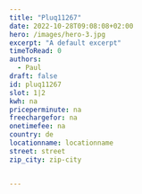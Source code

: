 ```yaml
---
title: "Pluq11267"
date: 2022-10-28T09:08:08+02:00
hero: /images/hero-3.jpg
excerpt: "A default excerpt"
timeToRead: 0
authors:
  - Paul
draft: false
id: pluq11267
slot: 1|2
kwh: na
priceperminute: na
freechargefor: na
onetimefee: na
country: de
locationname: locationname
street: street
zip_city: zip-city


---
```


